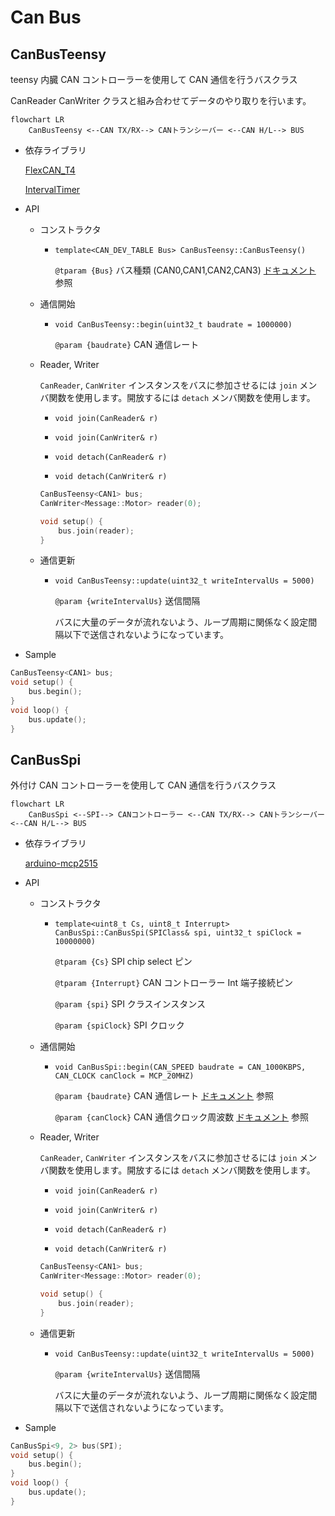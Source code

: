 # Can Bus

## CanBusTeensy

teensy 内臓 CAN コントローラーを使用して CAN 通信を行うバスクラス

CanReader CanWriter クラスと組み合わせてデータのやり取りを行います。

```mermaid
flowchart LR
	CanBusTeensy <--CAN TX/RX--> CANトランシーバー <--CAN H/L--> BUS
```

-   依存ライブラリ

    [FlexCAN_T4](https://github.com/tonton81/FlexCAN_T4)

    [IntervalTimer](https://github.com/loglow/IntervalTimer)

-   API

    -   コンストラクタ

        -   `template<CAN_DEV_TABLE Bus> CanBusTeensy::CanBusTeensy()`

            `@tparam {Bus}` バス種類 (CAN0,CAN1,CAN2,CAN3) [ドキュメント](https://github.com/tonton81/FlexCAN_T4) 参照

    -   通信開始

        -   `void CanBusTeensy::begin(uint32_t baudrate = 1000000)`

            `@param {baudrate}` CAN 通信レート

    - Reader, Writer

        `CanReader`, `CanWriter` インスタンスをバスに参加させるには `join` メンバ関数を使用します。開放するには `detach` メンバ関数を使用します。

        - `void join(CanReader& r)`
        - `void join(CanWriter& r)`

        - `void detach(CanReader& r)`
        - `void detach(CanWriter& r)`

        ```cpp
        CanBusTeensy<CAN1> bus;
        CanWriter<Message::Motor> reader(0);

        void setup() {
            bus.join(reader);
        }
        ```

    -   通信更新

        -   `void CanBusTeensy::update(uint32_t writeIntervalUs = 5000)`

            `@param {writeIntervalUs}` 送信間隔

            バスに大量のデータが流れないよう、ループ周期に関係なく設定間隔以下で送信されないようになっています。

-   Sample

```cpp
CanBusTeensy<CAN1> bus;
void setup() {
    bus.begin();
}
void loop() {
    bus.update();
}
```

## CanBusSpi

外付け CAN コントローラーを使用して CAN 通信を行うバスクラス

```mermaid
flowchart LR
	CanBusSpi <--SPI--> CANコントローラー <--CAN TX/RX--> CANトランシーバー <--CAN H/L--> BUS
```

-   依存ライブラリ

    [arduino-mcp2515](https://github.com/autowp/arduino-mcp2515)

-   API

    -   コンストラクタ

        -   `template<uint8_t Cs, uint8_t Interrupt> CanBusSpi::CanBusSpi(SPIClass& spi, uint32_t spiClock = 10000000)`

            `@tparam {Cs}` SPI chip select ピン

            `@tparam {Interrupt}` CAN コントローラー Int 端子接続ピン

            `@param {spi}` SPI クラスインスタンス

            `@param {spiClock}` SPI クロック

    -   通信開始

        -   `void CanBusSpi::begin(CAN_SPEED baudrate = CAN_1000KBPS, CAN_CLOCK canClock = MCP_20MHZ)`

            `@param {baudrate}` CAN 通信レート [ドキュメント](https://github.com/autowp/arduino-mcp2515) 参照

            `@param {canClock}` CAN 通信クロック周波数 [ドキュメント](https://github.com/autowp/arduino-mcp2515) 参照

    - Reader, Writer

        `CanReader`, `CanWriter` インスタンスをバスに参加させるには `join` メンバ関数を使用します。開放するには `detach` メンバ関数を使用します。

        - `void join(CanReader& r)`
        - `void join(CanWriter& r)`

        - `void detach(CanReader& r)`
        - `void detach(CanWriter& r)`

        ```cpp
        CanBusTeensy<CAN1> bus;
        CanWriter<Message::Motor> reader(0);

        void setup() {
            bus.join(reader);
        }
        ```

    -   通信更新

        -   `void CanBusTeensy::update(uint32_t writeIntervalUs = 5000)`

            `@param {writeIntervalUs}` 送信間隔

            バスに大量のデータが流れないよう、ループ周期に関係なく設定間隔以下で送信されないようになっています。

-   Sample

```cpp
CanBusSpi<9, 2> bus(SPI);
void setup() {
    bus.begin();
}
void loop() {
    bus.update();
}
```
